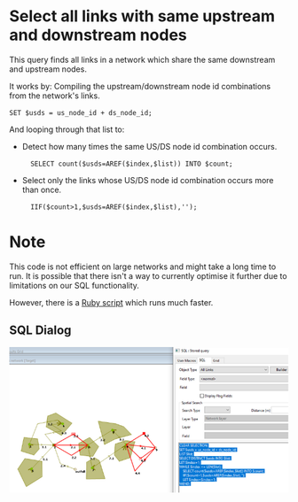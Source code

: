 # Select all links with same upstream and downstream nodes
This query finds all links in a network which share the same downstream and upstream nodes. 

It works by:
Compiling the upstream/downstream node id combinations from the network's links.

    SET $usds = us_node_id + ds_node_id;

And looping through that list to:

* Detect how many times the same US/DS node id combination occurs.

        SELECT count($usds=AREF($index,$list)) INTO $count;

* Select only the links whose US/DS node id combination occurs more than once.

        IIF($count>1,$usds=AREF($index,$list),'');

# Note
This code is not efficient on large networks and might take a long time to run. It is possible that there isn't a way to currently optimise it further due to limitations on our SQL functionality. 

However, there is a [Ruby script](../../01%20Ruby/0047%20-%20Select%20links%20sharing%20the%20same%20us%20and%20ds%20node%20ids) which runs much faster.
## SQL Dialog
![](img001.png)
